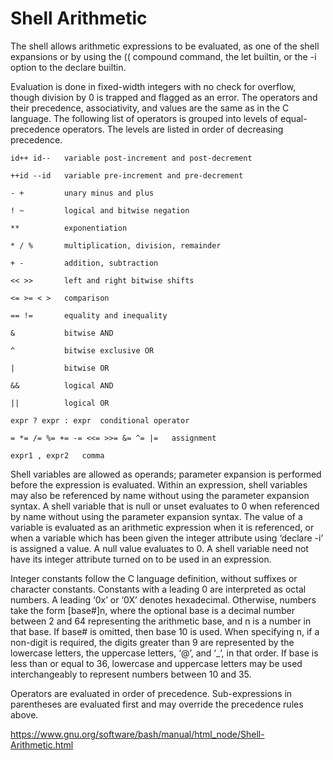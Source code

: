 # Shell Arithmetic
The shell allows arithmetic expressions to be evaluated, as one of the shell expansions or by using the (( compound command, the let builtin, or the -i option to the declare builtin.  

Evaluation is done in fixed-width integers with no check for overflow, though division by 0 is trapped and flagged as an error. The operators and their precedence, associativity, and values are the same as in the C language. The following list of operators is grouped into levels of equal-precedence operators. The levels are listed in order of decreasing precedence.
```
id++ id--   variable post-increment and post-decrement

++id --id   variable pre-increment and pre-decrement

- +         unary minus and plus

! ~         logical and bitwise negation

**          exponentiation

* / %       multiplication, division, remainder

+ -         addition, subtraction

<< >>       left and right bitwise shifts

<= >= < >   comparison

== !=       equality and inequality

&           bitwise AND

^           bitwise exclusive OR

|           bitwise OR

&&          logical AND

||          logical OR

expr ? expr : expr  conditional operator

= *= /= %= += -= <<= >>= &= ^= |=   assignment

expr1 , expr2   comma
```
Shell variables are allowed as operands; parameter expansion is performed before the expression is evaluated. Within an expression, shell variables may also be referenced by name without using the parameter expansion syntax. A shell variable that is null or unset evaluates to 0 when referenced by name without using the parameter expansion syntax. The value of a variable is evaluated as an arithmetic expression when it is referenced, or when a variable which has been given the integer attribute using ‘declare -i’ is assigned a value. A null value evaluates to 0. A shell variable need not have its integer attribute turned on to be used in an expression.

Integer constants follow the C language definition, without suffixes or character constants. Constants with a leading 0 are interpreted as octal numbers. A leading ‘0x’ or ‘0X’ denotes hexadecimal. Otherwise, numbers take the form [base#]n, where the optional base is a decimal number between 2 and 64 representing the arithmetic base, and n is a number in that base. If base# is omitted, then base 10 is used. When specifying n, if a non-digit is required, the digits greater than 9 are represented by the lowercase letters, the uppercase letters, ‘@’, and ‘_’, in that order. If base is less than or equal to 36, lowercase and uppercase letters may be used interchangeably to represent numbers between 10 and 35.

Operators are evaluated in order of precedence. Sub-expressions in parentheses are evaluated first and may override the precedence rules above.  

https://www.gnu.org/software/bash/manual/html_node/Shell-Arithmetic.html
